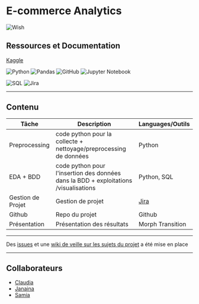 # E-commerce Analytics

![Wish](https://theme.zdassets.com/theme_assets/599460/a0ec254689e60838a15fe1d17d09b1b03087db07.png)

## Ressources et Documentation

[Kaggle](https://www.kaggle.com/code/armyna/wish-dataset-analysis)

![Python](https://img.shields.io/badge/Python-3776AB?style=style=flat&logo=python&logoColor=white)
![Pandas](https://img.shields.io/badge/Pandas-2C2D72?style=flat&logo=pandas&logoColor=white)
![GitHub](https://img.shields.io/badge/-GitHub-333333?style=flat&logo=github)
![Jupyter Notebook](https://img.shields.io/badge/jupyter-%23FA0F00.svg?style=flat&logo=jupyter&logoColor=white)

![SQL](https://img.shields.io/badge/SQLite-07405E?style=for-the-badge&logo=sqlite&logoColor=white)
![Jira](https://img.shields.io/badge/jira-%230A0FFF.svg?style=for-the-badge&logo=jira&logoColor=white)

--------------------------------------------------------------------------------

## Contenu

| Tâche                     | Description|Languages/Outils|
|-------------------------|  --------|---|
|Preprocessing         |code python pour la collecte  + nettoyage/preprocessing de données |Python|
|EDA + BDD        |code python pour l'insertion des données dans la BDD + exploitations /visualisations |Python, SQL|
|Gestion de Projet         |Gestion de projet |[Jira](https://janasabino.atlassian.net/jira/software/projects/ECA/boards/1)|
|Github         |Repo du projet |Github|
|Présentation         |Présentation des résultats |Morph Transition|

--------------------------------------------------------------------------------

Des [issues](https://github.com/janasabino/E-commerce-Analytics/issues) et une [wiki de veille sur les sujets du projet](https://github.com/janasabino/E-commerce-Analytics/wiki) a été mise en place

--------------------------------------------------------------------------------

## Collaborateurs

 - [Claudia](https://github.com/ClaudiaUntesu) 
 - [Janaina](https://github.com/janasabino/) 
 - [Samia](https://github.com/SamSam2107) 

